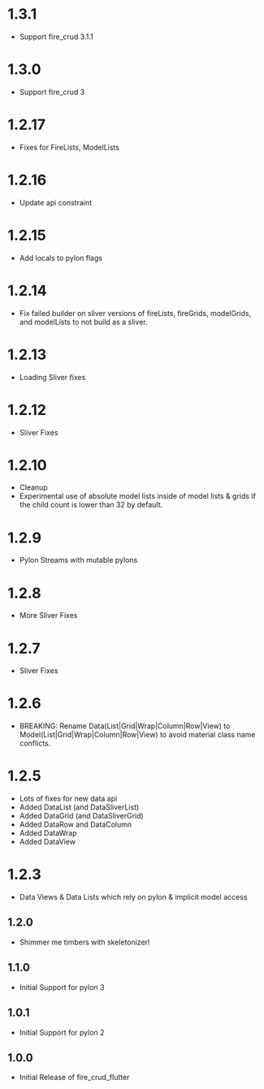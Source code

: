 # 1.3.1
* Support fire_crud 3.1.1

# 1.3.0
* Support fire_crud 3

# 1.2.17
* Fixes for FireLists, ModelLists

# 1.2.16
* Update api constraint

# 1.2.15
* Add locals to pylon flags

# 1.2.14
* Fix failed builder on sliver versions of fireLists, fireGrids, modelGrids, and modelLists to not build as a sliver.

# 1.2.13
* Loading Sliver fixes 

# 1.2.12
* Sliver Fixes

# 1.2.10
* Cleanup
* Experimental use of absolute model lists inside of model lists & grids if the child count is lower than 32 by default.

# 1.2.9
* Pylon Streams with mutable pylons

# 1.2.8
* More Sliver Fixes

# 1.2.7
* Sliver Fixes

# 1.2.6
* BREAKING: Rename Data(List|Grid|Wrap|Column|Row|View) to Model(List|Grid|Wrap|Column|Row|View) to avoid material class name conflicts.

# 1.2.5
* Lots of fixes for new data api
* Added DataList (and DataSliverList)
* Added DataGrid (and DataSliverGrid)
* Added DataRow and DataColumn
* Added DataWrap
* Added DataView

# 1.2.3
* Data Views & Data Lists which rely on pylon & implicit model access

## 1.2.0

* Shimmer me timbers with skeletonizer!

## 1.1.0

* Initial Support for pylon 3

## 1.0.1

* Initial Support for pylon 2

## 1.0.0

* Initial Release of fire_crud_flutter
